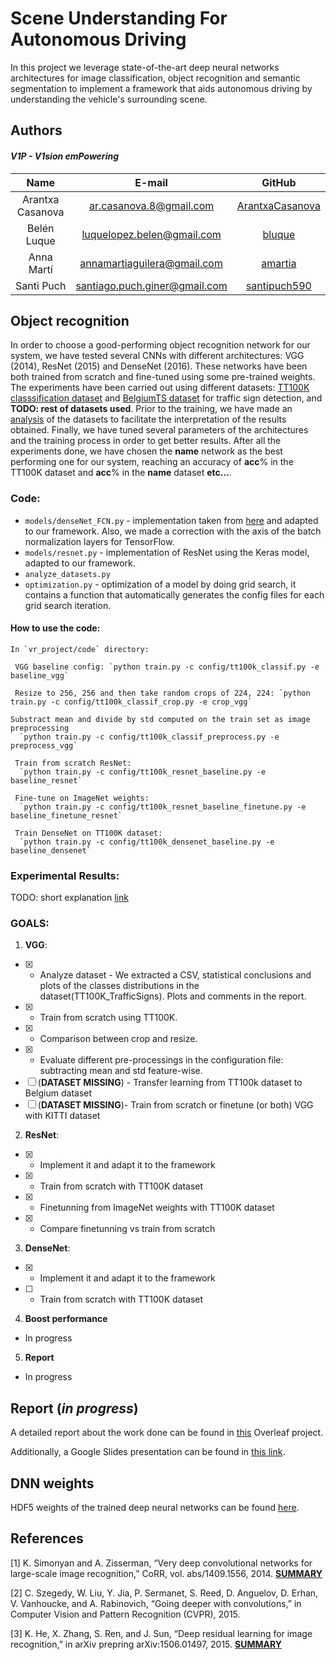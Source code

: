 # Scene Understanding For Autonomous Driving

In this project we leverage state-of-the-art deep neural networks architectures for image classification,
object recognition and semantic segmentation to implement a framework that aids autonomous
driving by understanding the vehicle's surrounding scene.

## Authors

#### _V1P - V1sion emPowering_  

| Name | E-mail | GitHub |
| :---: | :---: | :---: |
| Arantxa Casanova | ar.casanova.8@gmail.com | [ArantxaCasanova](https://github.com/ArantxaCasanova) |
| Belén Luque | luquelopez.belen@gmail.com | [bluque](https://github.com/bluque) |
| Anna Martí | annamartiaguilera@gmail.com | [amartia](https://github.com/amartia) |
| Santi Puch | santiago.puch.giner@gmail.com | [santipuch590](https://github.com/santipuch590) |


## Object recognition
In order to choose a good-performing object recognition network for our system, we have tested several CNNs with different architectures: VGG (2014), ResNet (2015) and DenseNet (2016). These networks have been both trained from scratch and fine-tuned using some pre-trained weights. The experiments have been carried out using different datasets: [TT100K classsification dataset](http://cg.cs.tsinghua.edu.cn/traffic-sign/) and [BelgiumTS dataset](http://btsd.ethz.ch/shareddata/) for traffic sign detection, and **TODO: rest of datasets used**. Prior to the training, we have made an [analysis](link) of the datasets to facilitate the interpretation of the results obtained. Finally, we have tuned several parameters of the architectures and the training process in order to get better results. After all the experiments done, we have chosen the **name** network as the best performing one for our system, reaching an accuracy of **acc**% in the TT100K dataset and **acc**% in the **name** dataset **etc...**.

### Code:
  - `models/denseNet_FCN.py` - implementation taken from [here](https://github.com/tdeboissiere/DeepLearningImplementations/tree/master/DenseNet) and adapted to our framework. Also, we made a correction with the axis of the batch normalization layers for TensorFlow.
  - `models/resnet.py` - implementation of ResNet using the Keras model, adapted to our framework.
  - `analyze_datasets.py`
  - `optimization.py` - optimization of a model by doing grid search, it contains a function that automatically generates the config files for each grid search iteration.

  #### How to use the code: 
  
    In `vr_project/code` directory:
    
     VGG baseline config: `python train.py -c config/tt100k_classif.py -e baseline_vgg`
      
     Resize to 256, 256 and then take random crops of 224, 224: `python train.py -c config/tt100k_classif_crop.py -e crop_vgg` 
      
    Substract mean and divide by std computed on the train set as image preprocessing 
      `python train.py -c config/tt100k_classif_preprocess.py -e preprocess_vgg`   

     Train from scratch ResNet:
      `python train.py -c config/tt100k_resnet_baseline.py -e baseline_resnet`  
    
     Fine-tune on ImageNet weights: 
      `python train.py -c config/tt100k_resnet_baseline_finetune.py -e baseline_finetune_resnet`  
    
     Train DenseNet on TT100K dataset:   
      `python train.py -c config/tt100k_densenet_baseline.py -e baseline_densenet`
    
### Experimental Results:

TODO: short explanation
[link](https://docs.google.com/presentation/d/1CoZ54Plh_OXtutMvwdqmTDQqI6u52EK-r81eFH1JN7M/edit?usp=sharing)

### GOALS: 
1. **VGG**:
  - [x] - Analyze dataset - We extracted a CSV, statistical conclusions and plots of the classes distributions in the dataset(TT100K_TrafficSigns). Plots and comments in the report.
  - [x] - Train from scratch using TT100K.
  - [x] - Comparison between crop and resize.
  - [x] - Evaluate different pre-processings in the configuration file: subtracting mean and std feature-wise.
  - [ ] \(**DATASET MISSING**) - Transfer learning from TT100k dataset to Belgium dataset
  - [ ]  \(**DATASET MISSING**)- Train from scratch or finetune (or both) VGG with KITTI dataset
2. **ResNet**:
  - [x] - Implement it and adapt it to the framework
  - [x] - Train from scratch with TT100K dataset
  - [x] - Finetunning from ImageNet weights with TT100K dataset
  - [x] - Compare finetunning vs train from scratch 
3. **DenseNet**:
  - [x] - Implement it and adapt it to the framework
  - [ ] - Train from scratch with TT100K dataset     
4. **Boost performance** 
  - In progress     
5. **Report** 
  - In progress 
     
   
## Report (_in progress_)

A detailed report about the work done can be found in [this](https://www.overleaf.com/read/nfmcpnydkwhb) Overleaf project. 

Additionally, a Google Slides presentation can be found in [this link](https://drive.google.com/open?id=1HpHPrQAMaI4yfxdcumAXnMNNF04tiprdRPl3zCxhUb8).


## DNN weights
HDF5 weights of the trained deep neural networks can be found 
[here](https://drive.google.com/open?id=0ByrI9_WaU23FdHoxX1h4X2ZXYUU).

## References

[1] K. Simonyan and A. Zisserman, “Very deep convolutional networks for large-scale
image recognition,” CoRR, vol. abs/1409.1556, 2014. **[SUMMARY](https://drive.google.com/open?id=0B8Ql6cxgb4lXc0FWWHAyVWVoYU0)**

[2] C. Szegedy, W. Liu, Y. Jia, P. Sermanet, S. Reed, D. Anguelov, D. Erhan, V. Vanhoucke,
and A. Rabinovich, “Going deeper with convolutions,” in Computer Vision
and Pattern Recognition (CVPR), 2015. 

[3] K. He, X. Zhang, S. Ren, and J. Sun, “Deep residual learning for image recognition,”
in arXiv prepring arXiv:1506.01497, 2015. **[SUMMARY](https://drive.google.com/open?id=0ByrI9_WaU23FQ042WDB1TTJvc1U)**
